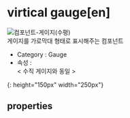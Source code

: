 # virtical gauge[en]
![컴포넌트-게이지(수평)][gauge-horizontal-01]  
게이지를 가로막대 형태로 표시해주는 컴포넌트

- Category : Gauge
- 속성 :  
  < 수직 게이지와 동일 >


[gauge-horizontal-01]: {{site.baseurl}}/assets/components/gauge-horizontal-01.png
{: height="150px" width="250px"}
## properties
